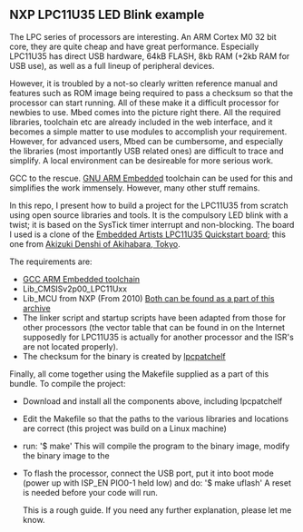 ## NXP LPC11U35 LED Blink example

The LPC series of processors are interesting. An ARM Cortex M0 32 bit core, they are quite cheap and have great performance. Especially LPC11U35 has direct USB hardware, 64kB FLASH, 8kb RAM (+2kb RAM for USB use), as well as a full lineup of peripheral devices.

However, it is troubled by a not-so clearly written reference manual and features such as ROM image being required to pass a checksum so that the processor can start running. All of these make it a difficult processor for newbies to use. Mbed comes into the picture right there. All the required libraries, toolchain etc are already included in the web interface, and it becomes a simple matter to use modules to accomplish your requirement. However, for advanced users, Mbed can be cumbersome, and especially the libraries (most importantly USB related ones) are difficult to trace and simplify. A local environment can be desireable for more serious work.

GCC to the rescue. [GNU ARM Embedded](https://launchpad.net/gcc-arm-embedded) toolchain can be used for this and simplifies the work immensely. However, many other stuff remains.

In this repo, I present how to build a project for the LPC11U35 from scratch using open source libraries and tools. It is the compulsory LED blink with a twist; it is based on the SysTick timer interrupt and non-blocking. The board I used is a clone of the [Embedded Artists LPC11U35 Quickstart board](https://www.embeddedartists.com/products/lpc11u35-quickstart/); this one from [Akizuki Denshi of Akihabara, Tokyo](http://akizukidenshi.com/catalog/g/gK-12144/).

The requirements are:
- [GCC ARM Embedded toolchain](https://launchpad.net/gcc-arm-embedded)
- Lib_CMSISv2p00_LPC11Uxx 
- Lib_MCU from NXP (From 2010)
 [Both can be found as a part of this archive](https://www.embeddedartists.com/wp-content/uploads/2018/07/qsb_lpc11u35_120509.zip)
- The linker script and startup scripts have been adapted from those for other processors (the vector table that can be found in on the Internet supposedly for LPC11U35 is actually for another processor and the ISR's are not located properly).
- The checksum for the binary is created by [lpcpatchelf](https://github.com/nPipen/lpcpatchelf)

Finally, all come together using the Makefile supplied as a part of this bundle. To compile the project:
- Download and install all the components above, including lpcpatchelf
- Edit the Makefile so that the paths to the various libraries and locations are correct (this project was build on a Linux machine)
- run: '$ make'
  This will compile the program to the binary image, modify the binary image to the 
- To flash the processor, connect the USB port, put it into boot mode (power up with ISP_EN PIO0-1 held low) and do:
  '$ make uflash'
   A reset is needed before your code will run.
   
   This is a rough guide. If you need any further explanation, please let me know.
   
